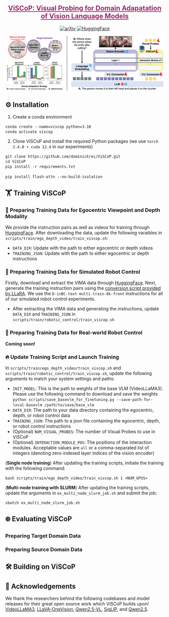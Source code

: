 <div align="center">
<h5>

<h2><a href="https://arxiv.org/" style="color:#9C276A">
ViSCoP: Visual Probing for Domain Adapatation of Vision Language Models</a></h2>

[![arXiv](https://img.shields.io/badge/arXiv-ViSCoP%20Paper-b31b1b?style=flat&logo=arxiv)](https://arxiv.org)
[![HuggingFace ](https://img.shields.io/badge/🤗%20HuggingFace-Training%20Data-FFD21F?style=flat)](https://huggingface.co/datasets/dreilly/ViSCoP_data)

</h5>

<p align="center">
<img src="assets/teaser.jpg" width="1000px" >
</p>

</div>

## ⚙️ Installation
1. Create a conda environment
```shell
conda create --name=viscop python=3.10
conda activate viscop
```

2. Clone ViSCoP and install the required Python packages (we use `torch 2.4.0 + cuda 12.4` in our experiments)
```
git clone https://github.com/dominickrei/ViSCoP.git
cd ViSCoP
pip install -r requirements.txt

pip install flash-attn --no-build-isolation
```

## 🏋️ Training ViSCoP
### 🎥 Preparing Training Data for Egocentric Viewpoint and Depth Modality
We provide the instruction pairs as well as videos for training through [HuggingFace](https://huggingface.co/datasets/dreilly/ViSCoP_data). After downloading the data, update the following varaibles in `scripts/train/ego_depth_video/train_viscop.sh`:
* `DATA_DIR`: Update with the path to either egocentric or depth videos
* `TRAINING_JSON`: Update with the path to either egocentric or depth instructions

### 🤖 Preparing Training Data for Simulated Robot Control
Firstly, download and extract the VIMA data through [HuggingFace](https://huggingface.co/datasets/VIMA/VIMA-Data). Next, generate the training instruction pairs using the [conversion script provided by LLaRA](https://github.com/LostXine/LLaRA/blob/main/datasets/convert_vima.ipynb). We use the `D-inBC-text-multi-train-8k-front` instructions for all of our simulated robot control experiments.
* After extracting the VIMA data and generating the instructions, update `DATA_DIR` and `TRAINING_JSON` in `scripts/train/robotic_control/train_viscop.sh`

### 🤖 Preparing Training Data for Real-world Robot Control

**Coming soon!**

### 🔥 Update Training Script and Launch Training
In `scripts/train/ego_depth_video/train_viscop.sh` and `scripts/train/robotic_control/train_viscop.sh`, update the following arguments to match your system settings and paths:
* `INIT_MODEL`: This is the path to weights of the base VLM (VideoLLaMA3). Please use the following command to download and save the weights `python scripts/save_basevlm_for_finetuning.py --save-path-for-local-basevlm /path/to/save/base_vlm`
* `DATA_DIR`: The path to your data directory containing the egocentric, depth, or robot control data
* `TRAINING_JSON`: The path to a json file containing the egocentric, depth, or robot control instructions
* (Optional) `NUM_VISUAL_PROBES`: The number of Visual Probes to use in ViSCoP
* (Optional) `INTERACTION_MODULE_POS`: The positions of the interaction modules. Acceptable values are `all` or a comma-separated list of integers (denoting zero-indexed layer indices of the vision encoder)

(**Single node training**) After updating the training scripts, initiate the training with the following command:
```shell
bash scripts/train/ego_depth_video/train_viscop.sh 1 <NUM_GPUS>
```

(**Multi-node training with SLURM**) After updating the training scripts, update the arguments in `ex_multi_node_slurm_job.sh` and submit the job:
```shell
sbatch ex_multi_node_slurm_job.sh
```

## ❄️ Evaluating ViSCoP
### Preparing Target Domain Data


### Preparing Source Domain Data


## 🛠️ Building on ViSCoP



## 🙏 Acknowledgements
We thank the researchers behind the following codebases and model releases for their great open source work which ViSCoP builds upon! [VideoLLaMA3](https://github.com/DAMO-NLP-SG/VideoLLaMA3), [LLaVA-OneVision](https://github.com/LLaVA-VL/LLaVA-NeXT), [Qwen2.5-VL](https://github.com/QwenLM/Qwen2.5-VL), [SigLIP](https://arxiv.org/abs/2303.15343), and [Qwen2.5](https://arxiv.org/abs/2412.15115).

